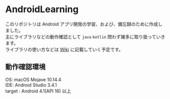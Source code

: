 # AndroidLearning

このリポジトリは Android アプリ開発の学習、および、備忘録のために作成しました。  
主にライブラリなどの動作確認として `java` `kotlin` 問わず雑多に取り扱っていきます。  
ライブラリの使い方などは [Wiki](https://github.com/ttanaka330/AndroidLearning/wiki) に記載していく予定です。  

## 動作確認環境

OS:  macOS Mojave 10.14.4  
IDE: Android Studio 3.4.1  
target : Android 4.1(API 16) 以上
